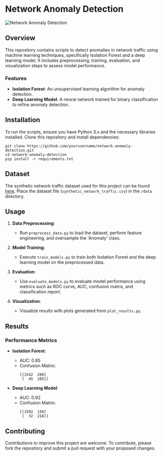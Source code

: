 
# Network Anomaly Detection

![Network Anomaly Detection](network_anomaly_detection.png)

## Overview

This repository contains scripts to detect anomalies in network traffic using machine learning techniques, specifically Isolation Forest and a deep learning model. It includes preprocessing, training, evaluation, and visualization steps to assess model performance.

### Features

- **Isolation Forest**: An unsupervised learning algorithm for anomaly detection.
- **Deep Learning Model**: A neural network trained for binary classification to refine anomaly detection.

## Installation

To run the scripts, ensure you have Python 3.x and the necessary libraries installed. Clone this repository and install dependencies:

```
git clone https://github.com/yourusername/network-anomaly-detection.git
cd network-anomaly-detection
pip install -r requirements.txt
```

## Dataset

The synthetic network traffic dataset used for this project can be found [here](https://link-to-your-dataset). Place the dataset file (`synthetic_network_traffic.csv`) in the `/data` directory.

## Usage

1. **Data Preprocessing**: 
   - Run `preprocess_data.py` to load the dataset, perform feature engineering, and oversample the 'Anomaly' class.

2. **Model Training**:
   - Execute `train_models.py` to train both Isolation Forest and the deep learning model on the preprocessed data.

3. **Evaluation**:
   - Use `evaluate_models.py` to evaluate model performance using metrics such as ROC curve, AUC, confusion matrix, and classification report.

4. **Visualization**:
   - Visualize results with plots generated from `plot_results.py`.

## Results

### Performance Metrics

- **Isolation Forest**:
  - AUC: 0.85
  - Confusion Matrix:
    ```
    [[1542  208]
     [  45  205]]
    ```

- **Deep Learning Model**:
  - AUC: 0.92
  - Confusion Matrix:
    ```
    [[1592  158]
     [  32  218]]
    ```

## Contributing

Contributions to improve this project are welcome. To contribute, please fork the repository and submit a pull request with your proposed changes.


